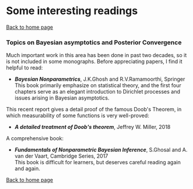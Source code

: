 <h1>Some interesting readings</h1>

[Back to home page](README.md)

### Topics on Bayesian asymptotics and Posterior Convergence

Much important work in this area has been done in past two decades, so it is not included in some monographs. Before appreciating papers, I find it helpful to read:
- ***Bayesian Nonparametrics***, J.K.Ghosh and R.V.Ramamoorthi, Springer\
This book primarily emphasize on statistical theory, and the first four chapters serve as an elegant introduction to Dirichlet processes and issues arising in Bayesian asymptotics.
 
 This recent report gives a detail proof of the famous Doob's Theorem, in which measurability of some functions is very well-proved:
 - ***A detailed treatment of Doob's theorem***, Jeffrey W. Miller, 2018
 
A comprehensive book:
- ***Fundamentals of Nonparametric Bayesian Inference***, S.Ghosal and A. van der Vaart, Cambridge Series, 2017\
This book is difficult for learners, but deserves careful reading again and again.
 



[Back to home page](README.md)
